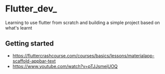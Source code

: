 # Flutter_dev_
Learning to use flutter from scratch and building a simple project based on what's learnt

## Getting started 
* https://fluttercrashcourse.com/courses/basics/lessons/materialapp-scaffold-appbar-text
* https://www.youtube.com/watch?v=pTJJsmejUOQ
